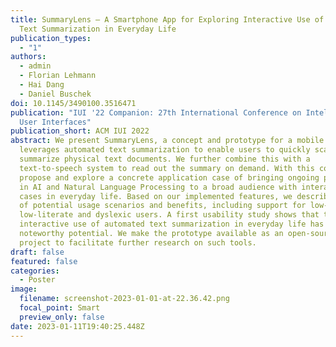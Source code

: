 ```yaml
---
title: SummaryLens – A Smartphone App for Exploring Interactive Use of Automated
  Text Summarization in Everyday Life
publication_types:
  - "1"
authors:
  - admin
  - Florian Lehmann
  - Hai Dang
  - Daniel Buschek
doi: 10.1145/3490100.3516471
publication: "IUI '22 Companion: 27th International Conference on Intelligent
  User Interfaces"
publication_short: ACM IUI 2022
abstract: We present SummaryLens, a concept and prototype for a mobile tool that
  leverages automated text summarization to enable users to quickly scan and
  summarize physical text documents. We further combine this with a
  text-to-speech system to read out the summary on demand. With this concept, we
  propose and explore a concrete application case of bringing ongoing progress
  in AI and Natural Language Processing to a broad audience with interactive use
  cases in everyday life. Based on our implemented features, we describe a set
  of potential usage scenarios and benefits, including support for low-vision,
  low-literate and dyslexic users. A first usability study shows that the
  interactive use of automated text summarization in everyday life has
  noteworthy potential. We make the prototype available as an open-source
  project to facilitate further research on such tools.
draft: false
featured: false
categories:
  - Poster
image:
  filename: screenshot-2023-01-01-at-22.36.42.png
  focal_point: Smart
  preview_only: false
date: 2023-01-11T19:40:25.448Z
---
```

